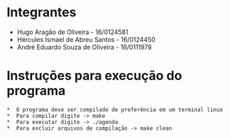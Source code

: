 #				Integrantes

* Hugo Aragão de Oliveira - 16/0124581
* Hércules Ismael de Abreu Santos - 16/0124450
* André Eduardo Souza de Oliveira - 16/0111978







#				Instruções para execução do programa


	*  O programa deve ser compilado de preferência em um terminal linux
	*  Para compilar digite -> make
	*  Para executar digite -> ./agenda
	*  Para excluir arquivos de compilação -> make clean
